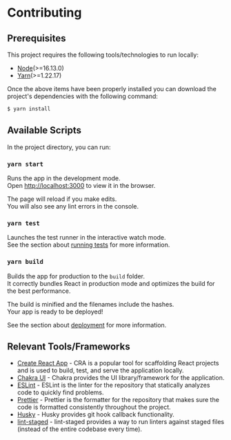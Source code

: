 # Contributing

## Prerequisites

This project requires the following tools/technologies to run locally:

- [Node](https://nodejs.org/en/)(>=16.13.0)
- [Yarn](https://classic.yarnpkg.com/lang/en/)(>=1.22.17)

Once the above items have been properly installed you can download the project's dependencies with the following command:

```bash
$ yarn install
```

## Available Scripts

In the project directory, you can run:

### `yarn start`

Runs the app in the development mode.\
Open [http://localhost:3000](http://localhost:3000) to view it in the browser.

The page will reload if you make edits.\
You will also see any lint errors in the console.

### `yarn test`

Launches the test runner in the interactive watch mode.\
See the section about [running tests](https://facebook.github.io/create-react-app/docs/running-tests) for more information.

### `yarn build`

Builds the app for production to the `build` folder.\
It correctly bundles React in production mode and optimizes the build for the best performance.

The build is minified and the filenames include the hashes.\
Your app is ready to be deployed!

See the section about [deployment](https://facebook.github.io/create-react-app/docs/deployment) for more information.

## Relevant Tools/Frameworks

- [Create React App](https://create-react-app.dev/) - CRA is a popular tool for scaffolding React projects and is used to build, test, and serve the application locally.
- [Chakra UI](https://chakra-ui.com/guides/integrations/with-cra) - Chakra provides the UI library/framework for the application.
- [ESLint](https://eslint.org/) - ESLint is the linter for the repository that statically analyzes code to quickly find problems.
- [Prettier](https://prettier.io/) - Prettier is the formatter for the repository that makes sure the code is formatted consistently throughout the project.
- [Husky](https://typicode.github.io/husky/#/) - Husky provides git hook callback functionality.
- [lint-staged](https://github.com/okonet/lint-staged) - lint-staged provides a way to run linters against staged files (instead of the entire codebase every time).
